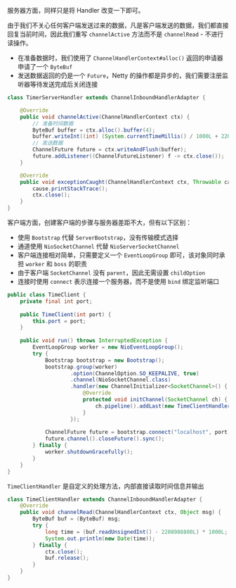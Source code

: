 服务器方面，同样只是将 Handler 改变一下即可。

由于我们不关心任何客户端发送过来的数据，凡是客户端发送的数据，我们都直接回复当前时间，因此我们重写 `channelActive` 方法而不是 `channelRead` - 不进行读操作。

* 在准备数据时，我们使用了 `ChannelHandlerContext#alloc()` 返回的申请器申请了一个 `ByteBuf`
* 发送数据返回的仍是一个 `Future`，Netty 的操作都是异步的，我们需要注册监听器等待发送完成后关闭连接

```java
class TimerServerHandler extends ChannelInboundHandlerAdapter {

    @Override
    public void channelActive(ChannelHandlerContext ctx) {
        // 准备时间数据
        ByteBuf buffer = ctx.alloc().buffer(4);
        buffer.writeInt((int) (System.currentTimeMillis() / 1000L + 2208988800L));
        // 发送数据
        ChannelFuture future = ctx.writeAndFlush(buffer);
        future.addListener((ChannelFutureListener) f -> ctx.close());
    }

    @Override
    public void exceptionCaught(ChannelHandlerContext ctx, Throwable cause) {
        cause.printStackTrace();
        ctx.close();
    }
}
```

客户端方面，创建客户端的步骤与服务器差距不大，但有以下区别：

* 使用 `Bootstrap` 代替 `ServerBootstrap`，没有传输模式选择
* 通道使用 `NioSocketChannel` 代替 `NioServerSocketChannel`
* 客户端连接相对简单，只需要定义一个 `EventLoopGroup` 即可，该对象同时承担 `worker` 和 `boss` 的职责
* 由于客户端 `SocketChannel` 没有 `parent`，因此无需设置 `childOption`
* 连接时使用 `connect` 表示连接一个服务器，而不是使用 `bind` 绑定监听端口

```java
public class TimeClient {
    private final int port;
  
    public TimeClient(int port) {
        this.port = port;
    }
  
    public void run() throws InterruptedException {
        EventLoopGroup worker = new NioEventLoopGroup();
        try {
            Bootstrap bootstrap = new Bootstrap();
            bootstrap.group(worker)
                    .option(ChannelOption.SO_KEEPALIVE, true)
                    .channel(NioSocketChannel.class)
                    .handler(new ChannelInitializer<SocketChannel>() {
                        @Override
                        protected void initChannel(SocketChannel ch) {
                            ch.pipeline().addLast(new TimeClientHandler());
                        }
                    });
                
            ChannelFuture future = bootstrap.connect("localhost", port).sync();
            future.channel().closeFuture().sync();
        } finally {
            worker.shutdownGracefully();
        }
    }
}
```

`TimeClientHandler` 是自定义的处理方法，内部直接读取时间信息并输出

```java
class TimeClientHandler extends ChannelInboundHandlerAdapter {
    @Override
    public void channelRead(ChannelHandlerContext ctx, Object msg) {
        ByteBuf buf = (ByteBuf) msg;
        try {
            long time = (buf.readUnsignedInt() - 2208988800L) * 1000L;
            System.out.println(new Date(time));
        } finally {
            ctx.close();
            buf.release();
        }
    }
}
```
